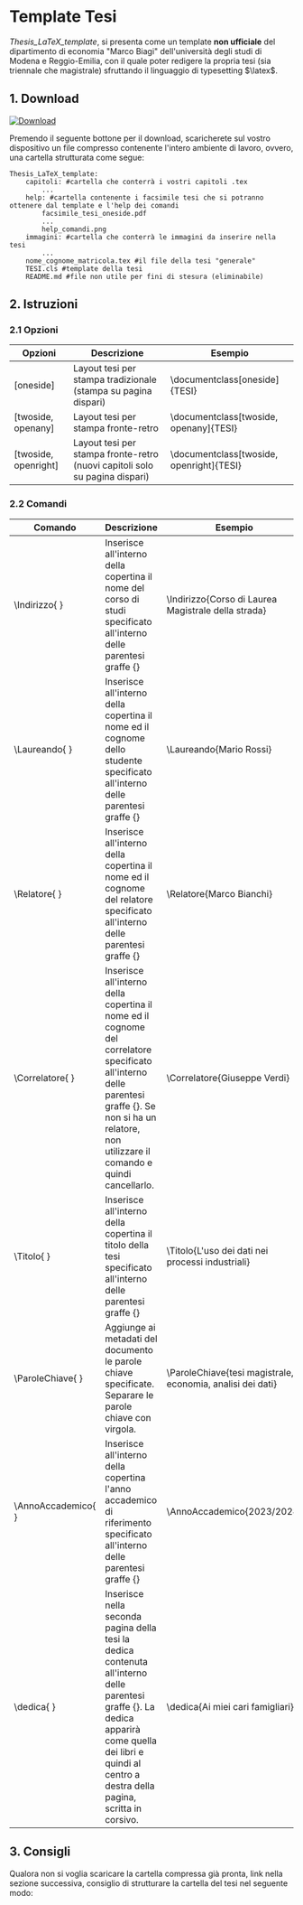 # Template Tesi

_Thesis\_LaTeX\_template_, si presenta come un template **non ufficiale** del dipartimento di economia "Marco Biagi" dell'università degli studi di Modena e Reggio-Emilia, con il quale poter redigere la propria tesi (sia triennale che magistrale) sfruttando il linguaggio di typesetting $\latex$.

## 1. Download

[![Download](https://img.shields.io/badge/Download-Click%20Here-blue.svg)](https://github.com/michaeltavoni/Thesis_LaTeX_template/archive/refs/heads/main.zip)

Premendo il seguente bottone per il download, scaricherete sul vostro dispositivo un file compresso contenente l'intero ambiente di lavoro, ovvero, una cartella strutturata come segue:

```raw
Thesis_LaTeX_template:
    capitoli: #cartella che conterrà i vostri capitoli .tex
        ...
    help: #cartella contenente i facsimile tesi che si potranno ottenere dal template e l'help dei comandi
        facsimile_tesi_oneside.pdf
        ...
        help_comandi.png
    immagini: #cartella che conterrà le immagini da inserire nella tesi
        ...
    nome_cognome_matricola.tex #il file della tesi "generale"
    TESI.cls #template della tesi
    README.md #file non utile per fini di stesura (eliminabile)
```

## 2. Istruzioni

### 2.1 Opzioni

| Opzioni                  | Descrizione                                                      | Esempio                               |
|--------------------------|------------------------------------------------------------------|---------------------------------------|
| [oneside]                | Layout tesi per stampa tradizionale (stampa su pagina dispari)           | \documentclass[oneside]{TESI}        |
| [twoside, openany]      | Layout tesi per stampa fronte-retro                          | \documentclass[twoside, openany]{TESI}|
| [twoside, openright]    | Layout tesi per stampa fronte-retro (nuovi capitoli solo su pagina dispari)          | \documentclass[twoside, openright]{TESI}|

### 2.2 Comandi

| Comando                  | Descrizione                                                     | Esempio                               |
|--------------------------|-----------------------------------------------------------------|---------------------------------------|
| \Indirizzo{ }           | Inserisce all'interno della copertina il nome del corso di studi specificato all'interno delle parentesi graffe {}        | \Indirizzo{Corso di Laurea Magistrale della strada} |
| \Laureando{ }           | Inserisce all'interno della copertina il nome ed il cognome dello studente specificato all'interno delle parentesi graffe {}  | \Laureando{Mario Rossi}               |
| \Relatore{ }            | Inserisce all'interno della copertina il nome ed il cognome del relatore specificato all'interno delle parentesi graffe {}  | \Relatore{Marco Bianchi}              |
| \Correlatore{ }         | Inserisce all'interno della copertina il nome ed il cognome del correlatore specificato all'interno delle parentesi graffe {}. Se non si ha un relatore, non utilizzare il comando e quindi cancellarlo.          | \Correlatore{Giuseppe Verdi}          |
| \Titolo{ }              | Inserisce all'interno della copertina il titolo della tesi specificato all'interno delle parentesi graffe {}              | \Titolo{L'uso dei dati nei processi industriali} |
| \ParoleChiave{ }        | Aggiunge ai metadati del documento le parole chiave specificate. Separare le parole chiave con virgola.        | \ParoleChiave{tesi magistrale, economia, analisi dei dati} |
| \AnnoAccademico{ }      | Inserisce all'interno della copertina l'anno accademico di riferimento specificato all'interno delle parentesi graffe {}   | \AnnoAccademico{2023/2024}            |
| \dedica{ }              | Inserisce nella seconda pagina della tesi la dedica contenuta all'interno delle parentesi graffe {}. La dedica apparirà come quella dei libri e quindi al centro a destra della pagina, scritta in corsivo.            | \dedica{Ai miei cari famigliari}     |

## 3. Consigli

Qualora non si voglia scaricare la cartella compressa già pronta, link nella sezione successiva, consiglio di strutturare la cartella del tesi nel seguente modo:
